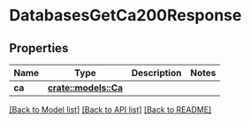 # DatabasesGetCa200Response

## Properties

Name | Type | Description | Notes
------------ | ------------- | ------------- | -------------
**ca** | [**crate::models::Ca**](ca.md) |  | 

[[Back to Model list]](../README.md#documentation-for-models) [[Back to API list]](../README.md#documentation-for-api-endpoints) [[Back to README]](../README.md)


